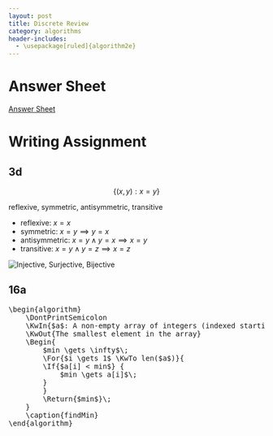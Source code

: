 ```yaml
---
layout: post
title: Discrete Review
category: algorithms
header-includes:
  - \usepackage[ruled]{algorithm2e}
---
```


<script
    src="https://cdn.mathjax.org/mathjax/latest/MathJax.js?config=TeX-AMS-MML_HTMLorMML"
    type="text/javascript"
></script>
<link
    rel="stylesheet"
    href="https://cdn.jsdelivr.net/npm/pseudocode@latest/build/pseudocode.min.css"
/>
<script src="https://cdn.jsdelivr.net/npm/pseudocode@latest/build/pseudocode.min.js"></script>

# Answer Sheet

[Answer Sheet](/Blog/documents/Assignment1_solution.pdf)

# Writing Assignment

## 3d

$$
\{ (x, y): x = y \}
$$

reflexive, symmetric, antisymmetric, transitive

- reflexive: $x = x$
- symmetric: $x = y \implies y = x$
- antisymmetric: $x = y \land y = x \implies x = y$
- transitive: $x = y \land y = z \implies x = z$

![Injective, Surjective, Bijective](https://homework.study.com/cimages/multimages/16/jections702083845367077364.png)

## 16a

<pre id="hello-world-code" style="display:hidden;">
\begin{algorithm}
    \DontPrintSemicolon
    \KwIn{$a$: A non-empty array of integers (indexed starting at 1)}
    \KwOut{The smallest element in the array}
    \Begin{
        $min \gets \infty$\;
        \For{$i \gets 1$ \KwTo len($a$)}{
        \If{$a[i] < min$} {
            $min \gets a[i]$\;
        }
        }
        \Return{$min$}\;
    }
    \caption{findMin}
\end{algorithm}
</pre>

<script>
    pseudocode.renderElement(document.getElementById("hello-world-code"));
</script>

